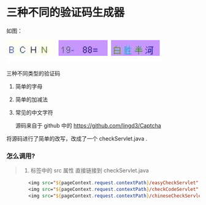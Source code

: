 # 三种不同的验证码生成器

如图：

![](chrome_qphCqKQqn4.png)

三种不同类型的验证码

1. 简单的字母

2. 简单的加减法

3. 常见的中文字符

   源码来自于 github 中的 https://github.com/lingd3/Captcha

将源码进行了简单的改写，改成了一个 checkServlet.java .

### 怎么调用?

> 1. <imag> 标签中的 src 属性 直接链接到 checkServlet.java

```jsp
 	    <img src="${pageContext.request.contextPath}/easyCheckServlet" title="图片验证码">
        <img src="${pageContext.request.contextPath}/checkCodeServlet" title="数字验证码">
        <img src="${pageContext.request.contextPath}/chineseCheckServlet" title="中文验证码">
```

